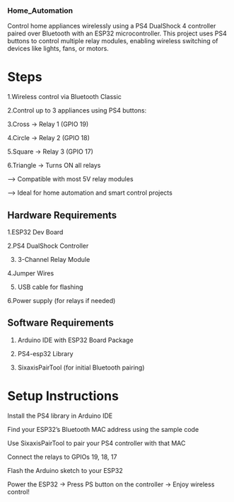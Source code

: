 ### Home_Automation
Control home appliances wirelessly using a PS4 DualShock 4 controller paired over Bluetooth with an ESP32 microcontroller.
This project uses PS4 buttons to control multiple relay modules, enabling wireless switching of devices like lights, fans, or motors.

# Steps
 1.Wireless control via Bluetooth Classic

2.Control up to 3 appliances using PS4 buttons:

3.Cross → Relay 1 (GPIO 19)

4.Circle → Relay 2 (GPIO 18)

5.Square → Relay 3 (GPIO 17)

6.Triangle → Turns ON all relays

--> Compatible with most 5V relay modules

--> Ideal for home automation and smart control projects

## Hardware Requirements
1.ESP32 Dev Board

2.PS4 DualShock Controller

3. 3-Channel Relay Module

4.Jumper Wires

5. USB cable for flashing

6.Power supply (for relays if needed)

## Software Requirements
1. Arduino IDE with ESP32 Board Package

2. PS4-esp32 Library

3. SixaxisPairTool (for initial Bluetooth pairing)

# Setup Instructions
Install the PS4 library in Arduino IDE

Find your ESP32’s Bluetooth MAC address using the sample code

Use SixaxisPairTool to pair your PS4 controller with that MAC

Connect the relays to GPIOs 19, 18, 17

Flash the Arduino sketch to your ESP32

Power the ESP32 → Press PS button on the controller → Enjoy wireless control!

